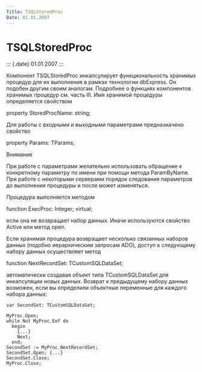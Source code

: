 ```yaml
---
Title: TSQLStoredProc
Date: 01.01.2007
---
```



TSQLStoredProc
==============

::: {.date}
01.01.2007
:::

Компонент TSQLStoredProc инкапсулирует функциональность хранимых
процедур для их выполнения в рамках технологии dbExpress. Он подобен
другим своим аналогам. Подробнее о функциях компонентов хранимых
процедур см. часть III. Имя хранимой процедуры определяется свойством

property StoredProcName: string;

Для работы с входными и выходными параметрами предназначено свойство

property Params: TParams;

Внимание

При работе с параметрами желательно использовать обращение к конкретному
параметру по имени при помощи метода ParamByName. При работе с
некоторыми серверами порядок следования параметров до выполнения
процедуры и после может изменяться.

Процедура выполняется методом

function ExecProc: Integer; virtual;

если она не возвращает набор данных. Иначе используются свойство Active
или метод open.

Если хранимая процедура возвращает несколько связанных наборов данных
(подобно иерархическим запросам ADO), доступ к следующему набору данных
осуществляет метод

function NextRecordSet: TCustomSQLDataSet;

автоматически создавая объект типа TCustomSQLDataSet для инкапсуляции
новых данных. Возврат к предыдущему набору данных возможен, если вы
определили объектные переменные для каждого набора данных:

    var SecondSet: TCustomSQLDataSet; 
     
    MyProc.Open; 
    while Not MyProc.Eof do 
      begin 
        {...} 
        Next; 
      end; 
    SecondSet := MyProc.NextRecordSet;  
    SecondSet.Open; {...} 
    SecondSet.Close;  
    MyProc.Close; 
